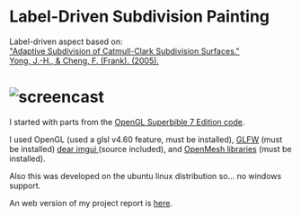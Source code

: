 # Label-Driven Subdivision Painting

Label-driven aspect based on:  
["Adaptive Subdivision of Catmull-Clark Subdivision Surfaces."  
Yong, J.-H., & Cheng, F. (Frank). (2005).](http://cs.engr.uky.edu/~cheng/PUBL/Paper_adapt_sub.pdf)

# ![screencast](https://dl.dropboxusercontent.com/s/zc71umuq3oxtdrw/peeknew.gif)

I started with parts from the [OpenGL Superbible 7 Edition code](https://github.com/openglsuperbible/sb7code).

I used OpenGL (used a glsl v4.60 feature, must be installed),
[GLFW](https://www.glfw.org/) (must be installed)
[dear imgui ](https://github.com/ocornut/imgui) (source included),
 and [OpenMesh libraries](http://www.openmesh.org/) (must be installed).
 
Also this was developed on the ubuntu linux distribution so... no windows support.

An web version of my project report is [here](https://philsresearch.space/2019/01/label-driven-subdivision.html).
